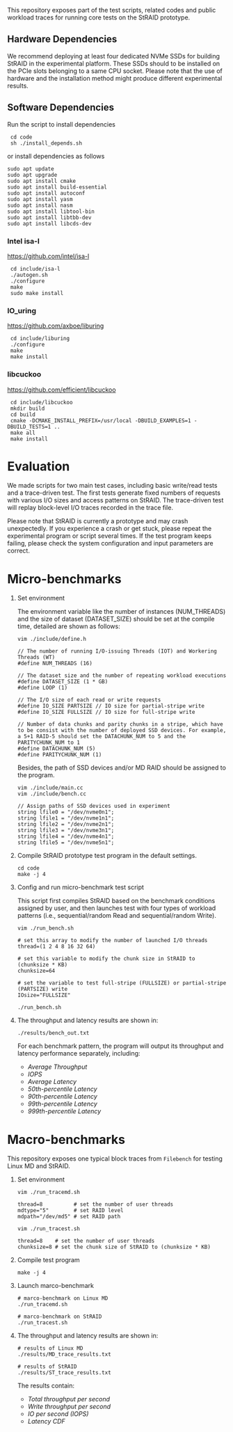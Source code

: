 This repository exposes part of the test scripts, related codes and public workload traces for running core tests on the StRAID prototype.

## Hardware Dependencies
We recommend deploying at least four dedicated NVMe SSDs for building StRAID in the experimental platform. These SSDs should to be installed on the PCIe slots belonging to a same CPU socket. Please note that the use of hardware and the installation method might produce different experimental results.


## Software Dependencies

Run the script to install dependencies
```
 cd code
 sh ./install_depends.sh 
```

or install dependencies as follows
   ```
   sudo apt update
   sudo apt upgrade
   sudo apt install cmake
   sudo apt install build-essential
   sudo apt install autoconf
   sudo apt install yasm
   sudo apt install nasm
   sudo apt install libtool-bin
   sudo apt install libtbb-dev
   sudo apt install libcds-dev
   ```

### Intel isa-l
https://github.com/intel/isa-l
   ```
    cd include/isa-l
    ./autogen.sh
    ./configure
    make
    sudo make install
   ```

### IO_uring
https://github.com/axboe/liburing

   ```
    cd include/liburing
    ./configure
    make
    make install
   ```

### libcuckoo
https://github.com/efficient/libcuckoo
   ```
    cd include/libcuckoo
    mkdir build
    cd build
    cmake -DCMAKE_INSTALL_PREFIX=/usr/local -DBUILD_EXAMPLES=1 -DBUILD_TESTS=1 ..
    make all
    make install
   ```


# Evaluation
We made scripts for two main test cases, including basic write/read tests and a trace-driven test. The first tests generate fixed numbers of requests with various I/O sizes and access patterns on StRAID. The trace-driven test will replay block-level I/O traces recorded in the trace file. 

Please note that StRAID is currently a prototype and may crash unexpectedly. If you experience a crash or get stuck, please repeat the experimental program or script several times. If the test program keeps failing, please check the system configuration and input parameters are correct.

# Micro-benchmarks

1. Set environment
   
   The environment variable like the number of instances (NUM_THREADS) and the size of dataset (DATASET_SIZE) should be set at the compile time, detailed are shown as follows:

   ```
   vim ./include/define.h

   // The number of running I/O-issuing Threads (IOT) and Workering Threads (WT)
   #define NUM_THREADS (16) 
   
   // The dataset size and the number of repeating workload executions
   #define DATASET_SIZE (1 * GB)
   #define LOOP (1)    

   // The I/O size of each read or write requests
   #define IO_SIZE PARTSIZE // IO size for partial-stripe write
   #define IO_SIZE FULLSIZE // IO size for full-stripe write

   // Number of data chunks and parity chunks in a stripe, which have to be consist with the number of deployed SSD devices. For example, a 5+1 RAID-5 should set the DATACHUNK_NUM to 5 and the PARITYCHUNK_NUM to 1
   #define DATACHUNK_NUM (5)                              
   #define PARITYCHUNK_NUM (1)                    
   ```

   Besides, the path of SSD devices and/or MD RAID should be assigned to the program.

   ```
   vim ./include/main.cc
   vim ./include/bench.cc

   // Assign paths of SSD devices used in experiment
   string lfile0 = "/dev/nvme0n1";
   string lfile1 = "/dev/nvme1n1";
   string lfile2 = "/dev/nvme2n1";
   string lfile3 = "/dev/nvme3n1";
   string lfile4 = "/dev/nvme4n1";
   string lfile5 = "/dev/nvme5n1";

   ```

2. Compile StRAID prototype test program in the default settings.
   ```
   cd code
   make -j 4
   ```
3. Config and run micro-benchmark test script
   
   This script first compiles StRAID based on the benchmark conditions assigned by user, and then launches test with four types of workload patterns (i.e., sequential/random Read and sequential/random Write).
   ```
   vim ./run_bench.sh

   # set this array to modify the number of launched I/O threads
   thread=(1 2 4 8 16 32 64) 

   # set this variable to modify the chunk size in StRAID to (chunksize * KB)
   chunksize=64 

   # set the variable to test full-stripe (FULLSIZE) or partial-stripe (PARTSIZE) write
   IOsize="FULLSIZE" 
   ```

   ```
   ./run_bench.sh
   ```
4. The throughput and latency results are shown in:

   ```
   ./results/bench_out.txt
   ```
   For each benchmark pattern, the program will output its throughput and latency performance separately, including: 
   
   + *Average Throughput*
   + *IOPS*
   + *Average Latency* 
   + *50th-percentile Latency* 
   + *90th-percentile Latency* 
   + *99th-percentile Latency* 
   + *999th-percentile Latency*



# Macro-benchmarks

This repository exposes one typical block traces from `Filebench` for testing Linux MD and StRAID.

1. Set environment
   ```
   vim ./run_tracemd.sh

   thread=8          # set the number of user threads
   mdtype="5"        # set RAID level
   mdpath="/dev/md5" # set RAID path
   ```

   ```
   vim ./run_tracest.sh

   thread=8    # set the number of user threads
   chunksize=8 # set the chunk size of StRAID to (chunksize * KB)
   ```

2. Compile test program
   ```
   make -j 4
   ```

3. Launch marco-benchmark
   ```
   # marco-benchmark on Linux MD
   ./run_tracemd.sh

   # marco-benchmark on StRAID
   ./run_tracest.sh
   ```

4. The throughput and latency results are shown in:
   ```
   # results of Linux MD
   ./results/MD_trace_results.txt

   # results of StRAID
   ./results/ST_trace_results.txt
   ```

   The results contain: 
   + *Total throughput per second*
   + *Write throughput per second* 
   + *IO per second (IOPS)*
   + *Latency CDF*